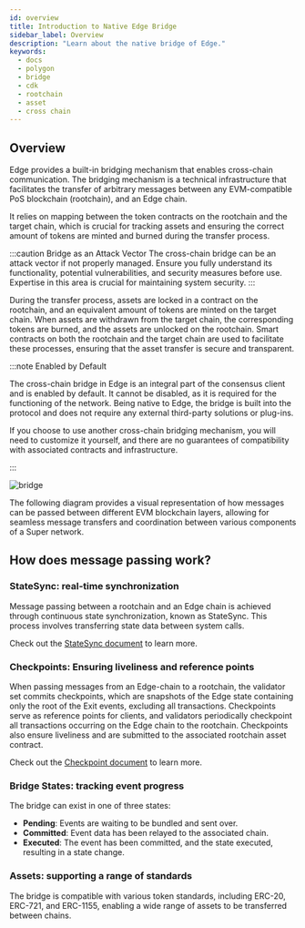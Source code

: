 ```yaml
---
id: overview
title: Introduction to Native Edge Bridge
sidebar_label: Overview
description: "Learn about the native bridge of Edge."
keywords:
  - docs
  - polygon
  - bridge
  - cdk
  - rootchain
  - asset
  - cross chain
---
```


## Overview

Edge provides a built-in bridging mechanism that enables cross-chain communication. The bridging mechanism is a technical infrastructure that facilitates the transfer of arbitrary messages between any EVM-compatible PoS blockchain (rootchain), and an Edge chain. 

It relies on mapping between the token contracts on the rootchain and the target chain, which is crucial for tracking assets and ensuring the correct amount of tokens are minted and burned during the transfer process.

:::caution Bridge as an Attack Vector
The cross-chain bridge can be an attack vector if not properly managed. Ensure you fully understand its functionality, potential vulnerabilities, and security measures before use. Expertise in this area is crucial for maintaining system security.
:::

During the transfer process, assets are locked in a contract on the rootchain, and an equivalent amount of tokens are minted on the target chain. When assets are withdrawn from the target chain, the corresponding tokens are burned, and the assets are unlocked on the rootchain. Smart contracts on both the rootchain and the target chain are used to facilitate these processes, ensuring that the asset transfer is secure and transparent.

:::note Enabled by Default

The cross-chain bridge in Edge is an integral part of the consensus client and is enabled by default. It cannot be disabled, as it is required for the functioning of the network. Being native to Edge, the bridge is built into the protocol and does not require any external third-party solutions or plug-ins.

If you choose to use another cross-chain bridging mechanism, you will need to customize it yourself, and there are no guarantees of compatibility with associated contracts and infrastructure.

:::

<div style={{ display: 'flex', flexDirection: 'row', alignItems: 'center', justifyContent: 'space-between', flexWrap: 'wrap' }}>
  <img src="/img/edge/l1-l2-l3.excalidraw.png" alt="bridge" style={{ display: 'block', margin: '0 auto', width: '290px', height: 'auto', objectFit: 'contain', order: '2' }} />
  <div style={{ width: 'calc(100% - 330px)', order: '1' }}>
    <p>The following diagram provides a visual representation of how messages can be passed between different EVM blockchain layers, allowing for seamless message transfers and coordination between various components of a Super network.</p>
    <h2>How does message passing work?</h2>
    <h3>StateSync: real-time synchronization</h3>
    <p>Message passing between a rootchain and an Edge chain is achieved through continuous state synchronization, known as StateSync. This process involves transferring state data between system calls.</p>
    <p>Check out the <a href="/docs/edge/design/bridge/statesync" style={{ textDecoration: 'underline' }}>StateSync document</a> to learn more.</p>
    <h3>Checkpoints: Ensuring liveliness and reference points</h3>
    <p>When passing messages from an Edge-chain to a rootchain, the validator set commits checkpoints, which are snapshots of the Edge state containing only the root of the Exit events, excluding all transactions. Checkpoints serve as reference points for clients, and validators periodically checkpoint all transactions occurring on the Edge chain to the rootchain. Checkpoints also ensure liveliness and are submitted to the associated rootchain asset contract.</p>
    <p>Check out the <a href="/docs/edge/design/bridge/checkpoint.md" style={{ textDecoration: 'underline' }}>Checkpoint document</a> to learn more.</p>
    <h3>Bridge States: tracking event progress</h3>
    <p>The bridge can exist in one of three states:</p>
    <ul>
      <li><strong>Pending</strong>: Events are waiting to be bundled and sent over.</li>
      <li><strong>Committed</strong>: Event data has been relayed to the associated chain.</li>
      <li><strong>Executed</strong>: The event has been committed, and the state executed, resulting in a state change.</li>
    </ul>
    <h3>Assets: supporting a range of standards</h3>
    <p>The bridge is compatible with various token standards, including ERC-20, ERC-721, and ERC-1155, enabling a wide range of assets to be transferred between chains.</p>
  </div>
</div>
